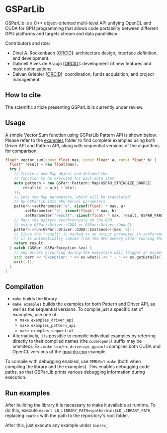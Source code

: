 # GSParLib

GSParLib is a C++ object-oriented multi-level API unifying OpenCL and CUDA for GPU programming that allows code portability between different GPU platforms and targets stream and data parallelism.

Contributors and role:
- Dinei A. Rockenbach [[ORCID](https://orcid.org/0000-0002-2091-9626)]: architecture design, interface definition, and development.
- Gabriell Alves de Araujo [[ORCID](https://orcid.org/0000-0001-8179-2318)]: development of new features and most optimizations.
- Dalvan Griebler [[ORCID](https://orcid.org/0000-0002-4690-3964)]: coordination, funds acquisition, and project management.

## How to cite
The scientific article presenting GSParLib is currently under review.

## Usage

A simple Vector Sum function using GSParLib Pattern API is shown below. Please refer to the [examples](examples/) folder to find complete examples using both Driver API and Pattern API, along with sequential versions of the algorithms for comparison.

```c++
float* vector_sum(const float max, const float* a, const float* b) {
  float* result = new float[max];
  try {
    // Create a new Map object and defined the
    // function to be executed for each data item
    auto pattern = new GSPar::Pattern::Map(GSPAR_STRINGIZE_SOURCE(
        result[x] = a[x] + b[x];
    ));
    // Sets the Map parameters, which will be translated
    // by GSParLib into GPU Kernel parameters
    pattern->setParameter("a", sizeof(float) * max, a)
        .setParameter("b", sizeof(float) * max, b)
        .setParameter("result", sizeof(float) * max, result, GSPAR_PARAM_OUT);
    // Runs the pattern synchronously on the GPU
    // using GSPar::Driver::CUDA or GSPar::Driver::OpenCL
    pattern->run<GSPar::Driver::CUDA::Instance>({max, 0});
    // Since the "result" is marked as an output parameter in setParameter,
    // it is automatically copied from the GPU memory after running the kernel.
    return result;
  } catch (GSPar::GSParException &ex) {
    // Any errors occurring during the execution will trigger an exception
    std::cerr << "Exception: " << ex.what() << " - " << ex.getDetails() << std::endl;
    exit(-1);
  }
}
```

## Compilation

- `make` builds the library
- `make examples` builds the examples for both Pattern and Driver API, as well as the sequential versions. To compile just a specific set of examples, use one of:
  - `make examples_driver_api`
  - `make examples_pattern_api`
  - `make examples_sequential`
- Alternatively, it is possible to compile individual examples by referring directly to their compiled names (the `cuda`/`opencl` suffix may be ommited). Ex.: `make bin/ex_driverapi_gpuinfo` compiles both CUDA and OpenCL versions of the [gpuinfo.cpp](examples/driver_api/gpuinfo.cpp) example.

To compile with debugging enabled, use `DEBUG=1 make` (both when compiling the library and the examples). This enables debugging code paths, so that GSParLib prints various debugging information during execution.

## Run examples

After building the library it is necessary to make it available at runtime.
To do this, execute `export LD_LIBRARY_PATH=<path>/bin:$LD_LIBRARY_PATH`, replacing `<path>` with the path to the repository's root folder.

After this, just execute any example under `bin/ex_`
